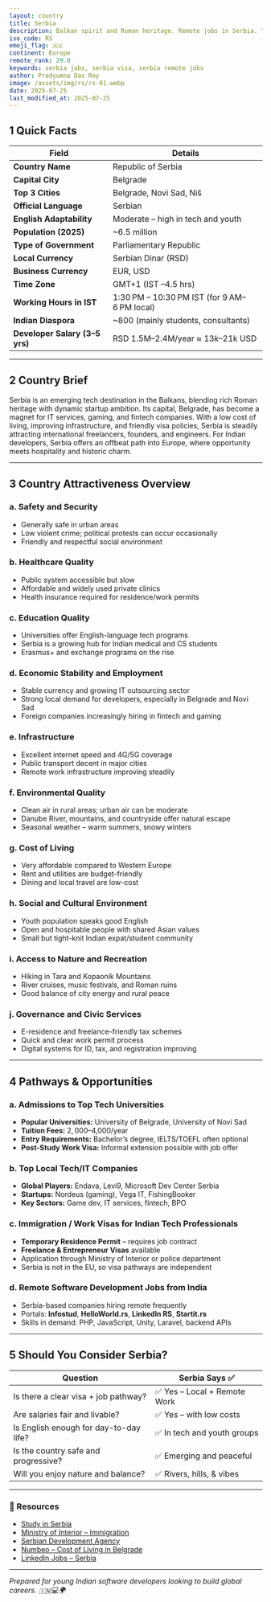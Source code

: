 ```yaml
---
layout: country
title: Serbia
description: Balkan spirit and Roman heritage. Remote jobs in Serbia. Trilp AI curated info. Indians in Serbia.
iso_code: RS
emoji_flag: 🇷🇸
continent: Europe
remote_rank: 29.0
keywords: serbia jobs, serbia visa, serbia remote jobs
author: Pradyumna Das Roy
image: /assets/img/rs/rs-01.webp
date: 2025-07-25
last_modified_at: 2025-07-25
---
```


## 1 Quick Facts

| Field                          | Details                                      |
| ------------------------------ | -------------------------------------------- |
| **Country Name**               | Republic of Serbia                           |
| **Capital City**               | Belgrade                                     |
| **Top 3 Cities**               | Belgrade, Novi Sad, Niš                      |
| **Official Language**          | Serbian                                      |
| **English Adaptability**       | Moderate – high in tech and youth            |
| **Population (2025)**          | ~6.5 million                                 |
| **Type of Government**         | Parliamentary Republic                       |
| **Local Currency**             | Serbian Dinar (RSD)                          |
| **Business Currency**          | EUR, USD                                     |
| **Time Zone**                  | GMT+1 (IST –4.5 hrs)                         |
| **Working Hours in IST**       | 1:30 PM – 10:30 PM IST (for 9 AM–6 PM local) |
| **Indian Diaspora**            | ~800 (mainly students, consultants)          |
| **Developer Salary (3–5 yrs)** | RSD 1.5M–2.4M/year ≈ $13k–$21k USD           |

---

## 2 Country Brief

Serbia is an emerging tech destination in the Balkans, blending rich Roman heritage with dynamic startup ambition. Its capital, Belgrade, has become a magnet for IT services, gaming, and fintech companies. With a low cost of living, improving infrastructure, and friendly visa policies, Serbia is steadily attracting international freelancers, founders, and engineers. For Indian developers, Serbia offers an offbeat path into Europe, where opportunity meets hospitality and historic charm.

---

## 3 Country Attractiveness Overview

### a. Safety and Security

- Generally safe in urban areas
- Low violent crime; political protests can occur occasionally
- Friendly and respectful social environment

### b. Healthcare Quality

- Public system accessible but slow
- Affordable and widely used private clinics
- Health insurance required for residence/work permits

### c. Education Quality

- Universities offer English-language tech programs
- Serbia is a growing hub for Indian medical and CS students
- Erasmus+ and exchange programs on the rise

### d. Economic Stability and Employment

- Stable currency and growing IT outsourcing sector
- Strong local demand for developers, especially in Belgrade and Novi Sad
- Foreign companies increasingly hiring in fintech and gaming

### e. Infrastructure

- Excellent internet speed and 4G/5G coverage
- Public transport decent in major cities
- Remote work infrastructure improving steadily

### f. Environmental Quality

- Clean air in rural areas; urban air can be moderate
- Danube River, mountains, and countryside offer natural escape
- Seasonal weather – warm summers, snowy winters

### g. Cost of Living

- Very affordable compared to Western Europe
- Rent and utilities are budget-friendly
- Dining and local travel are low-cost

### h. Social and Cultural Environment

- Youth population speaks good English
- Open and hospitable people with shared Asian values
- Small but tight-knit Indian expat/student community

### i. Access to Nature and Recreation

- Hiking in Tara and Kopaonik Mountains
- River cruises, music festivals, and Roman ruins
- Good balance of city energy and rural peace

### j. Governance and Civic Services

- E-residence and freelance-friendly tax schemes
- Quick and clear work permit process
- Digital systems for ID, tax, and registration improving

---

## 4 Pathways & Opportunities

### a. Admissions to Top Tech Universities

- **Popular Universities:** University of Belgrade, University of Novi Sad
- **Tuition Fees:** $2,000–$4,000/year
- **Entry Requirements:** Bachelor’s degree, IELTS/TOEFL often optional
- **Post-Study Work Visa:** Informal extension possible with job offer

### b. Top Local Tech/IT Companies

- **Global Players:** Endava, Levi9, Microsoft Dev Center Serbia
- **Startups:** Nordeus (gaming), Vega IT, FishingBooker
- **Key Sectors:** Game dev, IT services, fintech, BPO

### c. Immigration / Work Visas for Indian Tech Professionals

- **Temporary Residence Permit** – requires job contract
- **Freelance & Entrepreneur Visas** available
- Application through Ministry of Interior or police department
- Serbia is not in the EU, so visa pathways are independent

### d. Remote Software Development Jobs from India

- Serbia-based companies hiring remote frequently
- Portals: **Infostud**, **HelloWorld.rs**, **LinkedIn RS**, **Startit.rs**
- Skills in demand: PHP, JavaScript, Unity, Laravel, backend APIs

---

## 5 Should You Consider Serbia?

| Question                               | Serbia Says ✅               |
| -------------------------------------- | ---------------------------- |
| Is there a clear visa + job pathway?   | ✅ Yes – Local + Remote Work |
| Are salaries fair and livable?         | ✅ Yes – with low costs      |
| Is English enough for day-to-day life? | ✅ In tech and youth groups  |
| Is the country safe and progressive?   | ✅ Emerging and peaceful     |
| Will you enjoy nature and balance?     | ✅ Rivers, hills, & vibes    |

---

### 🔗 Resources

- [Study in Serbia](https://studyinserbia.rs/)
- [Ministry of Interior – Immigration](http://www.mup.gov.rs/)
- [Serbian Development Agency](https://ras.gov.rs/)
- [Numbeo – Cost of Living in Belgrade](https://www.numbeo.com/cost-of-living/in/Belgrade)
- [LinkedIn Jobs – Serbia](https://www.linkedin.com/jobs/search/?location=Serbia)

---

_Prepared for young Indian software developers looking to build global careers. 🇮🇳💻🌍_
